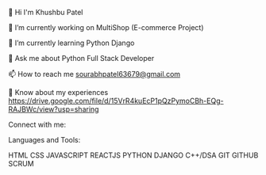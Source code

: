 👋 Hi  I'm Khushbu Patel

👀 I’m currently working on MultiShop (E-commerce Project)

🌱 I’m currently learning Python Django

💬 Ask me about Python Full Stack Developer

📫 How to reach me sourabhpatel63679@gmail.com

📄 Know about my experiences https://drive.google.com/file/d/15VrR4kuEcP1pQzPymoCBh-EQg-RAJBWc/view?usp=sharing

Connect with me:

Languages and Tools:

HTML CSS JAVASCRIPT REACTJS PYTHON DJANGO  C++/DSA GIT GITHUB SCRUM
